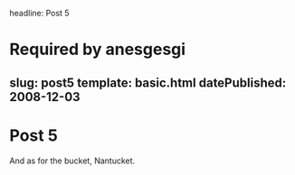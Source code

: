 headline: Post 5
# Required by anesgesgi
slug: post5
template: basic.html
datePublished: 2008-12-03
---
# Post 5

And as for the bucket, Nantucket.